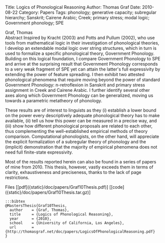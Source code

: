 Title: Logics of Phonological Reasoning
Author: Thomas Graf
Date: 2010-08-22
Category: Papers
Tags: phonology; generative capacity; subregular hierarchy; Sanskrit; Cairene Arabic; Creek; primary stress; modal logic; Government phonology; SPE

<div markdown class="authors">
Graf, Thomas
</div>

<div markdown class="abstract">
<span id="abstract-title">Abstract</span>
Inspired by Kracht (2003) and Potts and Pullum (2002), who use tools from mathematical logic in their investigation of phonological theories, I develop an extendable modal logic over string structures, which in turn is used to formalize a specific phonological theory, Government Phonology. Building on this logical foundation, I compare Government Phonology to SPE and arrive at the surprising result that Government Phonology corresponds to a very weak fragment of SPE yet can attain the latter's full expressivity by extending the power of feature spreading. I then exhibit two attested phonological phenomena that require moving beyond the power of standard Government Phonology: n-retroflexion in Sanskrit and primary stress assignment in Creek and Cairene Arabic. I further identify several other axes along which Government Phonology can be generalized, moving us towards a parametric metatheory of phonology.

These results are of interest to linguists as they (i) establish a lower bound on the power every descriptively adequate phonological theory has to make available, (ii) tell us how this power can be measured in a precise way, and (iii) show how different phonological proposals are related to each other, thus complementing the well-established empirical methods of theory comparison. Computational phonologists, on the other hand, will appreciate the explicit formalization of a subregular theory of phonology and the (implicit) demonstration that the majority of empirical phenomena does not need full finite-state expressivity.

Most of the results reported herein can also be found in a series of papers of mine from 2010. This thesis, however, vastly exceeds them in terms of clarity, exhaustiveness and preciseness, thanks to the lack of page restrictions.
</div>

<div markdown class="files">
<span id="files-title">Files</span>
[[pdf]({static}/doc/papers/Graf10Thesis.pdf)]
[[code]({static}/doc/papers/Graf10Thesis.tar.gz)]
</div>

~~~
:::bibtex
@MastersThesis{Graf10Thesis,
  author	= {Graf, Thomas},
  title		= {Logics of Phonological Reasoning},
  year		= {2010},
  school	= {University of California, Los Angeles},
  url       = {http://thomasgraf.net/doc/papers/LogicsOfPhonologicalReasoning.pdf}
}
~~~
